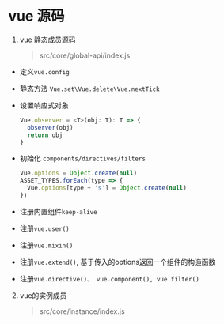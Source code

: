 # vue 源码

1. vue 静态成员源码

   >  src/core/global-api/index.js

  *  定义`vue.config`

  *  静态方法 `Vue.set\Vue.delete\Vue.nextTick`

  * 设置响应式对象 

    ```js
    Vue.observer = <T>(obj: T): T => {
      observer(obj)
      return obj
    }
    ```
  * 初始化 `components/directives/filters`

    ```js
    Vue.options = Object.create(null)
    ASSET_TYPES.forEach(type => {
      Vue.options[type + 's'] = Object.create(null)
    })
    ```

  * 注册内置组件`keep-alive`

  * 注册`vue.user()`

  * 注册`vue.mixin()`

  * 注册`vue.extend()`, 基于传入的options返回一个组件的构造函数

  * 注册`vue.directive()、 vue.component(), vue.filter()`

2. vue的实例成员
   
   > src/core/instance/index.js
